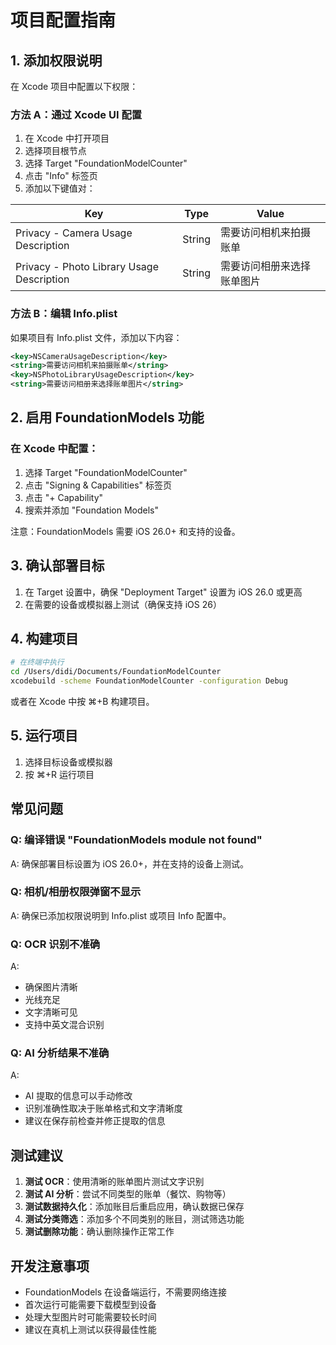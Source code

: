 # 项目配置指南

## 1. 添加权限说明

在 Xcode 项目中配置以下权限：

### 方法 A：通过 Xcode UI 配置

1. 在 Xcode 中打开项目
2. 选择项目根节点
3. 选择 Target "FoundationModelCounter"
4. 点击 "Info" 标签页
5. 添加以下键值对：

| Key | Type | Value |
|-----|------|-------|
| Privacy - Camera Usage Description | String | 需要访问相机来拍摄账单 |
| Privacy - Photo Library Usage Description | String | 需要访问相册来选择账单图片 |

### 方法 B：编辑 Info.plist

如果项目有 Info.plist 文件，添加以下内容：

```xml
<key>NSCameraUsageDescription</key>
<string>需要访问相机来拍摄账单</string>
<key>NSPhotoLibraryUsageDescription</key>
<string>需要访问相册来选择账单图片</string>
```

## 2. 启用 FoundationModels 功能

### 在 Xcode 中配置：

1. 选择 Target "FoundationModelCounter"
2. 点击 "Signing & Capabilities" 标签页
3. 点击 "+ Capability"
4. 搜索并添加 "Foundation Models"

注意：FoundationModels 需要 iOS 26.0+ 和支持的设备。

## 3. 确认部署目标

1. 在 Target 设置中，确保 "Deployment Target" 设置为 iOS 26.0 或更高
2. 在需要的设备或模拟器上测试（确保支持 iOS 26）

## 4. 构建项目

```bash
# 在终端中执行
cd /Users/didi/Documents/FoundationModelCounter
xcodebuild -scheme FoundationModelCounter -configuration Debug
```

或者在 Xcode 中按 ⌘+B 构建项目。

## 5. 运行项目

1. 选择目标设备或模拟器
2. 按 ⌘+R 运行项目

## 常见问题

### Q: 编译错误 "FoundationModels module not found"
A: 确保部署目标设置为 iOS 26.0+，并在支持的设备上测试。

### Q: 相机/相册权限弹窗不显示
A: 确保已添加权限说明到 Info.plist 或项目 Info 配置中。

### Q: OCR 识别不准确
A: 
- 确保图片清晰
- 光线充足
- 文字清晰可见
- 支持中英文混合识别

### Q: AI 分析结果不准确
A: 
- AI 提取的信息可以手动修改
- 识别准确性取决于账单格式和文字清晰度
- 建议在保存前检查并修正提取的信息

## 测试建议

1. **测试 OCR**：使用清晰的账单图片测试文字识别
2. **测试 AI 分析**：尝试不同类型的账单（餐饮、购物等）
3. **测试数据持久化**：添加账目后重启应用，确认数据已保存
4. **测试分类筛选**：添加多个不同类别的账目，测试筛选功能
5. **测试删除功能**：确认删除操作正常工作

## 开发注意事项

- FoundationModels 在设备端运行，不需要网络连接
- 首次运行可能需要下载模型到设备
- 处理大型图片时可能需要较长时间
- 建议在真机上测试以获得最佳性能

